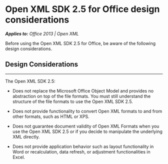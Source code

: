 
# Open XML SDK 2.5 for Office design considerations
***Applies to:** Office 2013 | Open XML*

Before using the Open XML SDK 2.5 for Office, be aware of the following
design considerations.

## Design Considerations

----------------------------------------------------------------------------------------------------------------------------------------------------------------------------------------------------------

The Open XML SDK 2.5:

-   Does not replace the Microsoft Office Object Model and provides no
    abstraction on top of the file formats. You must still understand
    the structure of the file formats to use the Open XML SDK 2.5.

-   Does not provide functionality to convert Open XML formats to and
    from other formats, such as HTML or XPS.

-   Does not guarantee document validity of Open XML Formats when you
    use the Open XML SDK 2.5 or if you decide to manipulate the
    underlying XML directly.

-   Does not provide application behavior such as layout functionality
    in Word or recalculation, data refresh, or adjustment
    functionalities in Excel.




